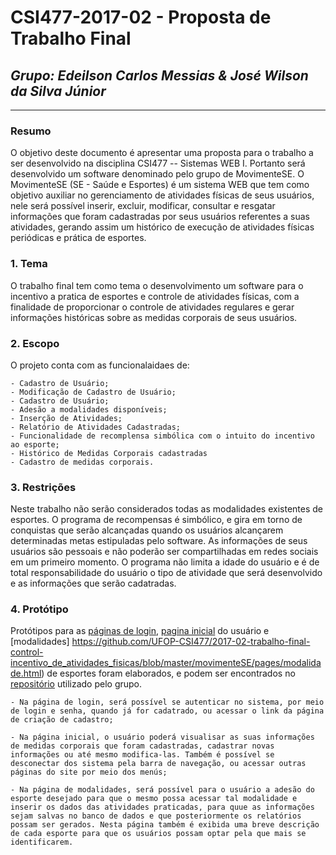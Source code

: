 # **CSI477-2017-02 - Proposta de Trabalho Final**
## *Grupo: Edeilson Carlos Messias & José Wilson da Silva Júnior*

--------------

<!-- Descrever um resumo sobre o trabalho. -->

### Resumo
O objetivo deste documento é apresentar uma proposta para o trabalho a ser desenvolvido na disciplina CSI477 -- Sistemas WEB I. Portanto será desenvolvido um software denominado pelo grupo de MovimenteSE.
O MovimenteSE (SE - Saúde e Esportes) é um sistema WEB que tem como objetivo auxiliar no gerenciamento de atividades físicas de seus usuários, nele será possível inserir, excluir, modificar, consultar e resgatar informações que foram cadastradas por seus usuários referentes a suas atividades, gerando assim um histórico de execução de atividades físicas periódicas e prática de esportes. 

<!-- Apresentar o tema. -->
### 1. Tema

  O trabalho final tem como tema o desenvolvimento um software para o incentivo a pratica de esportes e controle de atividades físicas, com a finalidade de proporcionar o controle de atividades regulares e gerar informações históricas sobre as medidas corporais de seus usuários.

<!-- Descrever e limitar o escopo da aplicação. -->
### 2. Escopo

  O projeto conta com as funcionalaidaes de:

  	- Cadastro de Usuário;
  	- Modificação de Cadastro de Usuário;
  	- Cadastro de Usuário;
  	- Adesão a modalidades disponíveis;
  	- Inserção de Atividades;
  	- Relatório de Atividades Cadastradas;
  	- Funcionalidade de recomplensa simbólica com o intuito do incentivo ao esporte;
  	- Histórico de Medidas Corporais cadastradas
  	- Cadastro de medidas corporais.

<!-- Apresentar restrições de funcionalidades e de escopo. -->
### 3. Restrições

  Neste trabalho não serão considerados todas as modalidades existentes de esportes. O programa de recompensas é simbólico, e gira em torno de conquistas que serão alcançadas quando os usuários alcançarem determinadas metas estipuladas pelo software. As informações de seus usuários são pessoais e não poderão ser compartilhadas em redes sociais em um primeiro momento. O programa não limita a idade do usuário e é de total responsabilidade do usuário o tipo de atividade que será desenvolvido e as informações que serão cadatradas.

<!-- Construir alguns protótipos para a aplicação, disponibilizá-los no Github e descrever o que foi considerado. //-->
### 4. Protótipo
 
  Protótipos para as [páginas de login](https://github.com/UFOP-CSI477/2017-02-trabalho-final-control-incentivo_de_atividades_fisicas/blob/master/movimenteSE/pages/login.html), [pagina inicial](https://github.com/UFOP-CSI477/2017-02-trabalho-final-control-incentivo_de_atividades_fisicas/blob/master/movimenteSE/pages/pagina_inicial.html) do usuário e [modalidades] https://github.com/UFOP-CSI477/2017-02-trabalho-final-control-incentivo_de_atividades_fisicas/blob/master/movimenteSE/pages/modalidade.html) de esportes foram elaborados, e podem ser encontrados no [repositório](https://github.com/UFOP-CSI477/2017-02-trabalho-final-control-incentivo_de_atividades_fisicas/) utilizado pelo grupo.

	- Na página de login, será possível se autenticar no sistema, por meio de login e senha, quando já for cadatrado, ou acessar o link da página de criação de cadastro;

	- Na página inicial, o usuário poderá visualisar as suas informações de medidas corporais que foram cadastradas, cadastrar novas informações ou até mesmo modifica-las. Também é possível se desconectar dos sistema pela barra de navegação, ou acessar outras páginas do site por meio dos menús;

	- Na página de modalidades, será possível para o usuário a adesão do esporte desejado para que o mesmo possa acessar tal modalidade e inserir os dados das atividades praticadas, para quue as informações sejam salvas no banco de dados e que posteriormente os relatórios possam ser gerados. Nesta página também é exibida uma breve descrição de cada esporte para que os usuários possam optar pela que mais se identificarem.